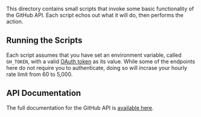 This directory contains small scripts that invoke some basic functionality of the GitHub API. Each script echos out what it will do, then performs the action.

## Running the Scripts
Each script assumes that you have set an environment variable, called `GH_TOKEN`, with a valid [OAuth token](https://developer.github.com/v3/oauth/) as its value. While some of the endpoints here do not require you to authenticate, doing so will incrase your hourly rate limit from 60 to 5,000.

## API Documentation
The full documentation for the GitHub API is [available here](http://developer.github.com).
